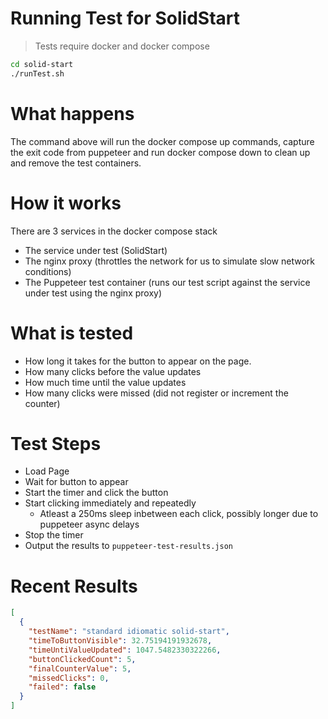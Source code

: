 # Running Test for SolidStart

> Tests require docker and docker compose

```bash
cd solid-start
./runTest.sh
```

# What happens

The command above will run the docker compose up commands, capture the exit code from puppeteer and run docker compose down to clean up and remove the test containers.

# How it works

There are 3 services in the docker compose stack

- The service under test (SolidStart)
- The nginx proxy (throttles the network for us to simulate slow network conditions)
- The Puppeteer test container (runs our test script against the service under test using the nginx proxy)

# What is tested

- How long it takes for the button to appear on the page.
- How many clicks before the value updates
- How much time until the value updates
- How many clicks were missed (did not register or increment the counter)

# Test Steps

- Load Page
- Wait for button to appear
- Start the timer and click the button
- Start clicking immediately and repeatedly
  - Atleast a 250ms sleep inbetween each click, possibly longer due to puppeteer async delays
- Stop the timer
- Output the results to `puppeteer-test-results.json`

# Recent Results

```json
[
  {
    "testName": "standard idiomatic solid-start",
    "timeToButtonVisible": 32.75194191932678,
    "timeUntiValueUpdated": 1047.5482330322266,
    "buttonClickedCount": 5,
    "finalCounterValue": 5,
    "missedClicks": 0,
    "failed": false
  }
]
```
